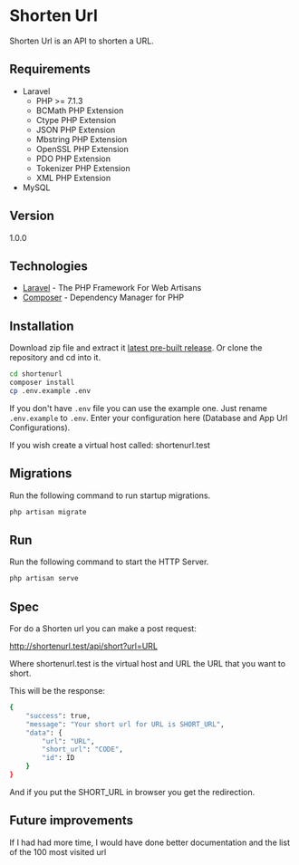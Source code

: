 # Shorten Url
Shorten Url is an API to shorten a URL.

## Requirements
  - Laravel 
       - PHP >= 7.1.3
       - BCMath PHP Extension
       - Ctype PHP Extension
       - JSON PHP Extension
       - Mbstring PHP Extension
       - OpenSSL PHP Extension
       - PDO PHP Extension
       - Tokenizer PHP Extension
       - XML PHP Extension
  - MySQL

## Version

1.0.0

## Technologies

* [Laravel] - The PHP Framework For Web Artisans
* [Composer] - Dependency Manager for PHP

## Installation

Download zip file and extract it [latest pre-built release](https://github.com/mafecordobes/shortenurl). Or clone the repository and cd into it.

```sh
cd shortenurl
composer install
cp .env.example .env
```

If you don't have `.env` file you can use the example one. Just rename `.env.example` to `.env`. Enter your configuration here (Database and App Url Configurations).

If you wish create a virtual host called: shortenurl.test

## Migrations

Run the following command to run startup migrations.

```sh
php artisan migrate
```

## Run

Run the following command to start the HTTP Server.

```sh
php artisan serve
```

## Spec

For do a Shorten url you can make a post request: 

http://shortenurl.test/api/short?url=URL

Where shortenurl.test is the virtual host and URL the URL that you want to short.

This will be the response:

```sh
{
    "success": true,
    "message": "Your short url for URL is SHORT_URL",
    "data": {
        "url": "URL",
        "short_url": "CODE",
        "id": ID
    }
}
```

And if you put the SHORT_URL in browser you get the redirection.

## Future improvements

If I had had more time, I would have done better documentation and the list of the 100 most visited url

[//]: # (These are reference links used in the body of this note and get stripped out when the markdown processor does 
its job. There is no need to format nicely because it shouldn't be seen. Thanks SO - http://stackoverflow.com/questions/4823468/store-comments-in-markdown-syntax)

   [Laravel]: <https://laravel.com/>
   [Composer]: <https://getcomposer.org/>